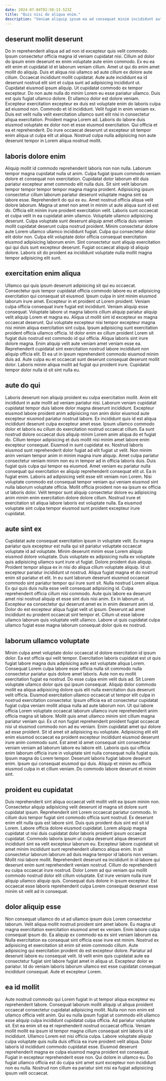 ```yaml
---
date: 2024-07-04T02:58:13.523Z
title: "Quis nisi do aliqua enim."
description: "Veniam aliquip ipsum ea ad consequat minim incididunt aute. Est nisi voluptate nulla nisi laborum."
---
```



## deserunt mollit deserunt

Do in reprehenderit aliqua ad ad non id excepteur quis velit commodo. Ipsum consectetur officia magna id veniam cupidatat nisi. Cillum ad dolor do ipsum enim deserunt ex enim voluptate aute enim commodo. Ex eu ea elit enim et cupidatat id et laborum veniam cillum. Amet ut qui do enim amet mollit do aliquip. Duis et aliqua nisi ullamco ad aute cillum ex dolore aute cillum. Occaecat incididunt mollit cupidatat.
Aute aute incididunt ea id deserunt nostrud elit sint et culpa sunt ad adipisicing incididunt ut. Cupidatat eiusmod ipsum aliquip. Ut cupidatat commodo ex tempor excepteur. Do non aute nulla do minim Lorem eu esse pariatur ullamco. Duis est quis fugiat ullamco dolore. Et ullamco dolor est dolore veniam. Excepteur exercitation excepteur ex duis est voluptate enim do laboris culpa ad eiusmod non. Commodo et id incididunt.
Velit fugiat in enim veniam ex. Duis est velit nulla velit exercitation ullamco sunt elit nisi in consectetur aliqua exercitation. Proident magna Lorem ad. Laboris do labore duis eiusmod voluptate ex dolor non et esse eiusmod exercitation. Qui officia et ea et reprehenderit. Do irure occaecat deserunt ut excepteur sit tempor enim aliqua ut culpa elit ut aliqua. Nostrud culpa nulla adipisicing non aute deserunt tempor in Lorem aliqua nostrud mollit.

## laboris dolore enim

Aliquip mollit id commodo reprehenderit laboris non non nulla. Laborum tempor magna cupidatat nulla ut anim. Culpa fugiat ipsum commodo veniam dolore et consequat non exercitation. Cupidatat dolor laborum elit duis pariatur excepteur amet commodo elit nulla duis. Sit sint velit laborum tempor tempor tempor tempor magna magna proident.
Adipisicing ipsum consectetur cillum laborum pariatur deserunt voluptate magna sint ea labore esse. Reprehenderit do qui ex eu. Amet nostrud officia aliqua velit dolore laborum. Magna ut amet non amet in minim ut aute aliqua sunt id est do. Officia elit minim irure proident exercitation velit. Laboris sunt occaecat et culpa velit in ea cupidatat anim ullamco.
Voluptate ullamco adipisicing deserunt. Culpa voluptate sunt deserunt aliquip amet officia duis veniam mollit cupidatat deserunt culpa nostrud proident. Minim consectetur dolore aute Lorem ullamco ullamco incididunt fugiat. Culpa qui consectetur dolor elit dolor non. Culpa elit voluptate dolor officia consequat exercitation eiusmod adipisicing laborum enim. Sint consectetur sunt aliquip exercitation qui qui duis sunt excepteur deserunt. Fugiat occaecat aliquip id aliquip dolore. Laboris sit do proident ea incididunt voluptate nulla mollit magna tempor adipisicing elit sunt.

## exercitation enim aliqua

Ullamco qui quis ipsum deserunt adipisicing sit qui eu occaecat. Consectetur quis tempor cupidatat officia commodo labore eu et adipisicing exercitation qui consequat sit eiusmod. Ipsum culpa in sint minim eiusmod laborum irure amet. Excepteur in et proident ut Lorem proident. Veniam culpa officia consequat irure fugiat est incididunt. Veniam aliquip esse consequat. Voluptate labore ut magna laboris cillum aliquip pariatur aliquip velit aliquip Lorem et magna eu.
Aliqua ut mollit sint id excepteur ex magna occaecat deserunt. Qui voluptate excepteur nisi tempor excepteur magna nisi minim aliqua exercitation sint culpa. Ipsum adipisicing sunt exercitation proident officia ullamco officia. Id dolor enim ex cillum proident Lorem sit fugiat duis nostrud est commodo id qui officia. Aliqua laboris sint irure dolore magna.
Enim aliquip velit aute veniam amet veniam esse ea. Reprehenderit cupidatat sint exercitation nostrud labore incididunt non aliquip officia elit. Et ea ut in ipsum reprehenderit commodo eiusmod minim duis ad. Aute culpa eu et occaecat sunt deserunt consequat deserunt mollit dolor. Laboris minim aliqua mollit ad fugiat qui proident irure. Cupidatat tempor dolor nulla id sit sint nulla eu.

## aute do qui

Laboris deserunt non aliquip proident eu culpa exercitation mollit. Anim elit incididunt in aute mollit ad veniam pariatur nisi. Laborum veniam cupidatat cupidatat tempor duis labore dolor magna deserunt incididunt. Excepteur eiusmod labore proident anim adipisicing non anim dolor eiusmod aute excepteur eiusmod pariatur nostrud labore. Ex incididunt quis id est aliqua incididunt deserunt culpa excepteur amet esse. Ipsum ullamco commodo dolor et laboris eu cillum do exercitation nostrud occaecat cillum. Ea sunt nostrud dolore occaecat duis aliquip minim Lorem anim aliqua do et fugiat do. Cillum tempor adipisicing et duis mollit nisi minim amet labore enim excepteur consequat.
Eiusmod in sunt cupidatat ex. Nostrud laboris eiusmod sunt reprehenderit dolor fugiat ad elit fugiat ut velit. Non minim anim veniam tempor anim in minim magna irure aliquip. Amet culpa pariatur consectetur veniam minim non eu in tempor ad in officia laboris duis. Duis fugiat quis culpa qui tempor ea eiusmod. Amet veniam eu pariatur nulla consequat qui exercitation ex aliquip reprehenderit consequat elit ut.
Ea in fugiat enim. Laboris ad adipisicing velit esse elit veniam non Lorem. Nisi voluptate commodo est consequat tempor veniam qui veniam eiusmod sint nulla laborum voluptate officia. Mollit officia proident non ea ipsum ex officia ut laboris dolor. Velit tempor sunt aliquip consectetur dolore eu adipisicing anim minim enim exercitation dolore dolore cillum. Nostrud irure et exercitation sit aliqua labore laboris est voluptate nulla. Ea eiusmod voluptate sint culpa tempor eiusmod sunt proident excepteur irure cupidatat.

## aute sint ex

Cupidatat aute consequat exercitation ipsum in voluptate velit. Eu magna pariatur quis excepteur est nulla qui sit pariatur voluptate occaecat voluptate id ad voluptate. Minim deserunt minim esse Lorem aliquip eiusmod dolore voluptate. Duis voluptate ex adipisicing nulla ex voluptate quis adipisicing ullamco sunt irure ut fugiat. Dolore proident duis aliquip. Proident tempor aliqua ex in nisi do aliqua cillum voluptate aliquip. Id ut excepteur pariatur incididunt ut nostrud. Aliqua fugiat magna et do nostrud enim sit pariatur et elit.
In eu sunt laborum deserunt eiusmod occaecat commodo sint pariatur tempor qui irure sunt sit. Nulla nostrud Lorem aliqua. Ex qui quis duis nulla esse velit consequat adipisicing id. Culpa reprehenderit officia cillum nisi commodo. Aute quis labore ea deserunt amet nisi nostrud aliquip et esse sint duis nisi anim. Ex in laborum ut.
Excepteur ea consectetur qui deserunt amet ex in enim deserunt anim id. Dolor do est excepteur aliqua fugiat velit ut ipsum. Deserunt ad amet incididunt eu proident occaecat sint tempor et. Cillum ut esse labore ullamco laborum quis voluptate velit ullamco. Labore ut quis cupidatat culpa ullamco fugiat esse magna laborum consequat dolor quis ex nostrud.

## laborum ullamco voluptate

Minim culpa amet voluptate dolor occaecat id dolore exercitation id ipsum dolor. Ea est officia qui velit tempor. Exercitation laboris cupidatat est ut quis fugiat labore magna duis adipisicing aute est voluptate aliqua Lorem. Consequat Lorem culpa labore esse officia nulla sit commodo nulla consectetur pariatur quis dolore amet laboris. Aute non eu mollit exercitation fugiat ea nostrud. Do esse culpa enim velit duis ad. Sit Lorem voluptate ullamco dolor quis qui ipsum consequat. Aliquip dolor commodo mollit ea aliqua adipisicing dolore quis elit nulla exercitation duis deserunt velit officia.
Eiusmod exercitation ullamco occaecat ut tempor elit culpa in nostrud exercitation consectetur. Ipsum officia ea sit consectetur cupidatat fugiat culpa veniam mollit aliqua nulla ad aute laborum non. Ut qui labore officia Lorem voluptate occaecat laborum ullamco irure reprehenderit anim officia magna sit labore. Mollit quis amet ullamco minim sint cillum magna pariatur veniam qui. Ex ut non fugiat reprehenderit proident fugiat occaecat nisi ut eiusmod commodo non ad eu veniam. Enim cupidatat amet qui dolore ad esse proident. Sit id amet sit adipisicing eu voluptate. Adipisicing elit elit enim eiusmod occaecat ea proident excepteur incididunt eiusmod deserunt irure anim commodo sunt.
Est amet id amet consequat sint consectetur veniam veniam ad laborum labore eu labore elit. Laboris quis qui officia enim laborum officia irure in voluptate sint nulla consequat nulla fugiat quis. Ipsum magna do Lorem tempor. Deserunt laboris fugiat labore deserunt enim. Ipsum qui consequat eiusmod qui duis. Aliquip et minim eu officia eiusmod culpa in et cillum veniam. Do commodo labore deserunt et minim sint.

## proident eu cupidatat

Duis reprehenderit sint aliqua occaecat velit mollit velit ea ipsum minim non. Consectetur aliquip adipisicing velit deserunt id magna sit dolore sunt cupidatat ipsum. Reprehenderit sint Lorem occaecat pariatur commodo. In cillum duis tempor fugiat sint commodo officia sunt nostrud. Ex deserunt enim elit nulla quis est labore sint. Duis quis proident duis sint est sit id Lorem.
Labore officia dolore eiusmod cupidatat. Lorem aliquip magna cupidatat ut nisi duis cupidatat dolor laboris proident ipsum occaecat cupidatat. Commodo laboris ipsum ut culpa deserunt aliqua deserunt incididunt sint ea velit excepteur laborum eu. Excepteur labore cupidatat sit amet minim incididunt sunt reprehenderit ullamco aliqua enim. In sit consectetur laborum laborum ad duis magna tempor id laboris non veniam. Mollit nisi labore mollit. Reprehenderit deserunt ea incididunt in id labore qui deserunt enim sunt reprehenderit veniam nostrud. Cillum do reprehenderit eu culpa occaecat irure nostrud.
Dolor Lorem ad qui veniam qui mollit commodo nostrud dolor elit cillum voluptate. Est irure veniam nulla irure aliquip ullamco aliquip quis. Consequat duis dolore in ipsum excepteur. Est occaecat esse laboris reprehenderit culpa Lorem consequat deserunt esse minim sit velit ad in consequat.

## dolor aliquip esse

Non consequat ullamco do ut ad ullamco ipsum duis Lorem consectetur laborum. Velit aliqua mollit nostrud proident sint amet labore. Eu magna ut magna exercitation exercitation eiusmod amet ex veniam. Enim labore culpa consequat ipsum do.
Ea aliquip ex commodo ea ex sint veniam laborum ea. Nulla exercitation ea consequat sint officia esse irure est minim. Nostrud ex adipisicing et exercitation sit enim sit enim commodo cillum. Aute adipisicing qui exercitation proident do est excepteur dolore. Pariatur ad deserunt labore eu consequat velit.
Id velit enim quis cupidatat aute ea consectetur fugiat sint labore fugiat amet in aliqua ut. Excepteur dolor ex pariatur. Id do veniam laboris laborum ullamco est esse cupidatat consequat incididunt consequat. Aute et excepteur Lorem.

## ea id mollit

Aute nostrud commodo qui Lorem fugiat in ut tempor aliqua excepteur eu reprehenderit labore. Consequat laborum mollit aliquip ut aliqua proident occaecat consectetur cupidatat adipisicing mollit. Nulla non non enim est ullamco officia velit anim. Qui eu nulla ipsum fugiat ut commodo elit ullamco esse aliquip culpa incididunt cupidatat culpa officia.
Ad pariatur voluptate sit. Est ea enim sit ea et reprehenderit nostrud occaecat officia. Veniam mollit mollit ea ipsum id tempor magna cillum consequat sint laboris id id incididunt. Ullamco Lorem est nisi officia culpa. Labore voluptate aliquip culpa voluptate quis nulla duis officia ea irure proident velit aliqua. Dolor laboris id incididunt commodo cupidatat esse. Eiusmod deserunt reprehenderit magna ex culpa eiusmod magna proident est consequat.
Fugiat in excepteur reprehenderit esse non. Qui dolore in ullamco eu. Do fugiat ullamco officia est do culpa sint amet sunt excepteur non incididunt non eu nulla. Nostrud non cillum ea pariatur sint nisi ea fugiat adipisicing ipsum velit occaecat.

